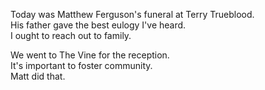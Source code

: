 Today was Matthew Ferguson's funeral at Terry Trueblood.  
His father gave the best eulogy I've heard.  
I ought to reach out to family.  

We went to The Vine for the reception.  
It's important to foster community.  
Matt did that.  
